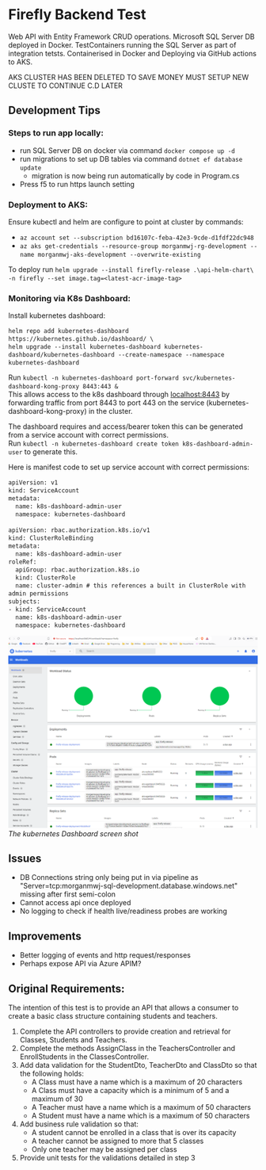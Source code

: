 # Firefly Backend Test

Web API with Entity Framework CRUD operations. Microsoft SQL Server DB deployed in Docker. TestContainers running the SQL Server as part of integration tetsts. Containerised in Docker and Deploying via GitHub actions to AKS. 

AKS CLUSTER HAS BEEN DELETED TO SAVE MONEY
MUST SETUP NEW CLUSTE TO CONTINUE C.D LATER

## Development Tips

### Steps to run app locally:
- run SQL Server DB on docker via command `docker compose up -d`
- run migrations to set up DB tables via command `dotnet ef database update`
	- migration is now being run automatically by code in Program.cs
- Press f5 to run https launch setting


### Deployment to AKS:

Ensure kubectl and helm are configure to point at cluster by commands:
- `az account set --subscription bd16107c-feba-42e3-9cde-d1fdf22dc948`
- `az aks get-credentials --resource-group morganmwj-rg-development --name morganmwj-aks-development --overwrite-existing`

To deploy run `helm upgrade --install firefly-release .\api-helm-chart\ -n firefly --set image.tag=<latest-acr-image-tag>`

### Monitoring via K8s Dashboard:

Install kubernetes dashboard:
```
helm repo add kubernetes-dashboard https://kubernetes.github.io/dashboard/ \
helm upgrade --install kubernetes-dashboard kubernetes-dashboard/kubernetes-dashboard --create-namespace --namespace kubernetes-dashboard
```

Run `kubectl -n kubernetes-dashboard port-forward svc/kubernetes-dashboard-kong-proxy 8443:443 &`  \
This allows access to the k8s dashboard through [localhost:8443](http://localhost:8443) by forwarding traffic from port 8443 to port 443 on the service (kubernetes-dashboard-kong-proxy) in the cluster.

The dashboard requires and access/bearer token this can be generated from a service account with correct permissions.\
Run `kubectl -n kubernetes-dashboard create token k8s-dashboard-admin-user` to generate this.


Here is manifest code to set up service account with correct permissions:
```
apiVersion: v1
kind: ServiceAccount
metadata:
  name: k8s-dashboard-admin-user
  namespace: kubernetes-dashboard

apiVersion: rbac.authorization.k8s.io/v1
kind: ClusterRoleBinding
metadata:
  name: k8s-dashboard-admin-user
roleRef:
  apiGroup: rbac.authorization.k8s.io
  kind: ClusterRole
  name: cluster-admin # this references a built in ClusterRole with admin permissions
subjects:
- kind: ServiceAccount
  name: k8s-dashboard-admin-user
  namespace: kubernetes-dashboard
```

![K8s Dashboard](resources/k8s_dashboard.png)
*The kubernetes Dashboard screen shot*

## Issues

- DB Connections string only being put in via pipeline as "Server=tcp:morganmwj-sql-development.database.windows.net" missing after first semi-colon
- Cannot access api once deployed
- No logging to check if health live/readiness probes are working

## Improvements

- Better logging of events and http request/responses
- Perhaps expose API via Azure APIM?

## Original Requirements:

The intention of this test is to provide an API that allows a consumer to create a basic class structure containing students and teachers.

1. Complete the API controllers to provide creation and retrieval for Classes, Students and Teachers.
2. Complete the methods AssignClass in the TeachersController and EnrollStudents in the ClassesController.
3. Add data validation for the StudentDto, TeacherDto and ClassDto so that the following holds:
	- A Class must have a name which is a maximum of 20 characters
	- A Class must have a capacity which is a minimum of 5 and a maximum of 30
	- A Teacher must have a name which is a maximum of 50 characters
	- A Student must have a name which is a maximum of 50 characters
4. Add business rule validation so that:
	- A student cannot be enrolled in a class that is over its capacity
	- A teacher cannot be assigned to more that 5 classes
	- Only one teacher may be assigned per class
5. Provide unit tests for the validations detailed in step 3